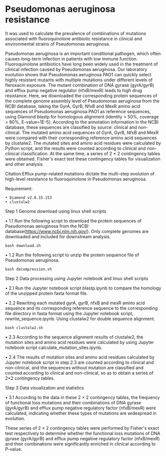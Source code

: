 # Pseudomonas aeruginosa resistance
It was used to calculate the prevalence of combinations of mutations associated with fluoroquinolone antibiotic resistance in clinical and environmental strains of Pseudomonas aeruginosa.

Pseudomonas aeruginosa is an important conditional pathogen, which often causes long-term infection in patients with low immune function. 
Fluoroquinolone antibiotics have long been widely used in the treatment of clinical infection caused by Pseudomonas aeruginosa. 
Our laboratory evolution shows that Pseudomonas aeruginosa PAO1 can quickly select highly resistant mutants with multiple mutations under different levels of fleroxacin exposure. 
The mutant combination of DNA gyrase (gyrA/gyrB) and efflux pump negative regulator (nfxB/mexR) leads to high drug resistance. 
Here, we downloaded the corresponding protein sequences of the complete genome assembly level of Pseudomonas aeruginosa from the NCBI database, taking the GyrA, GyrB, NfxB and MexR amino acid sequences of Pseudomonas aeruginosa PAO1 as reference sequences, using Diamond blastp for homologous alignment (identity > 50%, coverage > 80%, E-value=1E-5). According to the annotation information in the NCBI database, these sequences are classified by source: clinical and non-clinical. 
The mutated amino acid sequences of GyrA, GyrB, NfxB and MexR were compared with their corresponding reference amino acid sequences by clustalw2. The mutated sites and amino acid residues were calculated by Python script, and the results were counted according to clinical and non-clinical classification. At the same time, a series of 2 × 2 contingency tables were obtained. 
Fisher's exact test these contingency tables for visualization and other analysis.

Citation:Efflux pump-related mutations dictate the multi-step evolution of high-level resistance to fluoroquinolone in Pseudomonas aeruginosa.

Requirement:

    • Diamond v2.0.15.153
    • clustalw2 

Step 1 Genome download using linux shell scripts

• 1.1 Run the following script to download the protein sequences of Pseudomonas aeruginosa from the NCBI database(https://www.ncbi.nlm.nih.gov/). Only complete genomes are downloaded and included for downstream analysis.

    bash download.sh

• 1.2 Run the following script to unzip the protein sequence file of Pseudomonas aeruginosa.

    bash decompression.sh

Step 2 Data processing using Jupyter notebook and linux shell scripts

• 2.1 Run the Jupyter notebook script blastp.ipynb to compare the homology of the unzipped protein fasta format file.

• 2.2 Rewriting each mutated gyrA, gyrB, nfxB and mexR amino acid sequence and its corresponding reference sequence to the corresponding file directory in fasta format using the Jupyter notebook script, rewrite_sequence.ipynb. Using clustalw2 for double sequence alignment.

    bash clustalw2.sh

• 2.3 According to the sequence alignment results of clustalw2, the mutation sites and amino acid residues were calculated by using Jupyter notebook script calculate_mutation_sites.ipynb.

• 2.4 The results of mutation sites and amino acid residues calculated by Jupyter notebook script in step 2.3 are counted according to clinical and non-clinical, and the sequences without mutation are classified and counted according to clinical and non-clinical, so as to obtain a series of 2×2 contingency tables.

Step 3 Data visualization and statistics

• 3.1 According to the data in these 2 × 2 contingency tables, the frequency of functional loss mutations and their combinations of DNA gyrase (gyrA/gyrB) and efflux pump negative regulatory factor (nfxB/mexR) were calculated, indicating whether these types of mutations are widespread in evolution.

These series of 2 × 2 contingency tables were performed by Fisher's exact test respectively to determine whether the functional loss mutations of DNA gyrase (gyrA/gyrB) and efflux pump negative regulatory factor (nfxB/mexR) and their combinations were significantly enriched in clinical according to P-value.

